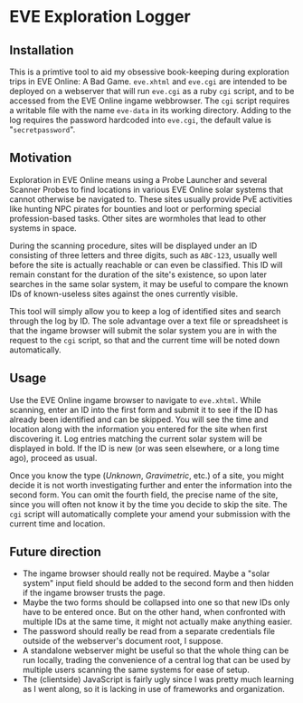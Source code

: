 EVE Exploration Logger
======================

Installation
------------

This is a primtive tool to aid my obsessive book-keeping during exploration
trips in EVE Online: A Bad Game. `eve.xhtml` and `eve.cgi` are intended to be
deployed on a webserver that will run `eve.cgi` as a ruby `cgi` script, and to
be accessed from the EVE Online ingame webbrowser. The `cgi` script requires a
writable file with the name `eve-data` in its working directory. Adding to the
log requires the password hardcoded into `eve.cgi`, the default value is
"`secretpassword`".

Motivation
----------

Exploration in EVE Online means using a Probe Launcher and several Scanner
Probes to find locations in various EVE Online solar systems that cannot
otherwise be navigated to. These sites usually provide PvE activities like
hunting NPC pirates for bounties and loot or performing special
profession-based tasks. Other sites are wormholes that lead to other systems
in space.

During the scanning procedure, sites will be displayed under an ID consisting
of three letters and three digits, such as `ABC-123`, usually well before the
site is actually reachable or can even be classified. This ID will remain
constant for the duration of the site's existence, so upon later searches in
the same solar system, it may be useful to compare the known IDs of
known-useless sites against the ones currently visible.

This tool will simply allow you to keep a log of identified sites and search
through the log by ID. The sole advantage over a text file or spreadsheet is
that the ingame browser will submit the solar system you are in with the
request to the `cgi` script, so that and the current time will be noted down
automatically.

Usage
-----

Use the EVE Online ingame browser to navigate to `eve.xhtml`. While scanning,
enter an ID into the first form and submit it to see if the ID has already
been identified and can be skipped. You will see the time and location along
with the information you entered for the site when first discovering it. Log
entries matching the current solar system will be displayed in bold. If the
ID is new (or was seen elsewhere, or a long time ago), proceed as usual.

Once you know the type (*Unknown*, *Gravimetric*, etc.) of a site, you might
decide it is not worth investigating further and enter the information into
the second form. You can omit the fourth field, the precise name of the site,
since you will often not know it by the time you decide to skip the site. The
`cgi` script will automatically complete your amend your submission with the
current time and location.

Future direction
----------------

* The ingame browser should really not be required. Maybe a "solar system"
  input field should be added to the second form and then hidden if the ingame
  browser trusts the page.
* Maybe the two forms should be collapsed into one so that new IDs only have
  to be entered once. But on the other hand, when confronted with multiple IDs
  at the same time, it might not actually make anything easier.
* The password should really be read from a separate credentials file outside
  of the webserver's document root, I suppose.
* A standalone webserver might be useful so that the whole thing can be run
  locally, trading the convenience of a central log that can be used by
  multiple users scanning the same systems for ease of setup.
* The (clientside) JavaScript is fairly ugly since I was pretty much learning
  as I went along, so it is lacking in use of frameworks and organization.
